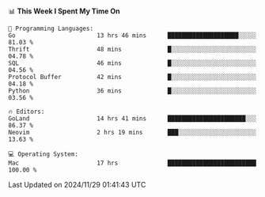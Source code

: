 <!--START_SECTION:waka-->
📊 **This Week I Spent My Time On** 

```text
💬 Programming Languages: 
Go                       13 hrs 46 mins      ████████████████████░░░░░   81.03 % 
Thrift                   48 mins             █░░░░░░░░░░░░░░░░░░░░░░░░   04.78 % 
SQL                      46 mins             █░░░░░░░░░░░░░░░░░░░░░░░░   04.56 % 
Protocol Buffer          42 mins             █░░░░░░░░░░░░░░░░░░░░░░░░   04.18 % 
Python                   36 mins             █░░░░░░░░░░░░░░░░░░░░░░░░   03.56 % 

🔥 Editors: 
GoLand                   14 hrs 41 mins      ██████████████████████░░░   86.37 % 
Neovim                   2 hrs 19 mins       ███░░░░░░░░░░░░░░░░░░░░░░   13.63 % 

💻 Operating System: 
Mac                      17 hrs              █████████████████████████   100.00 % 
```


 Last Updated on 2024/11/29 01:41:43 UTC
<!--END_SECTION:waka-->
